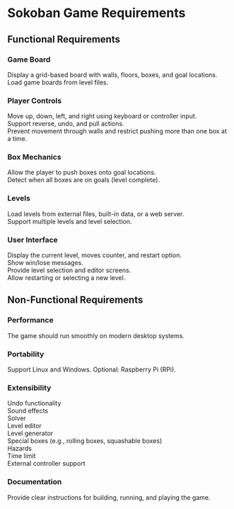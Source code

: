# Sokoban Game Requirements
## Functional Requirements
### Game Board
Display a grid-based board with walls, floors, boxes, and goal locations.  
Load game boards from level files.  
### Player Controls
Move up, down, left, and right using keyboard or controller input.  
Support reverse, undo, and pull actions.  
Prevent movement through walls and restrict pushing more than one box at a time.  
### Box Mechanics
Allow the player to push boxes onto goal locations.  
Detect when all boxes are on goals (level complete).  
### Levels
Load levels from external files, built-in data, or a web server.  
Support multiple levels and level selection.  
### User Interface
Display the current level, moves counter, and restart option.  
Show win/lose messages.  
Provide level selection and editor screens.  
Allow restarting or selecting a new level.  
## Non-Functional Requirements
### Performance
The game should run smoothly on modern desktop systems.  
### Portability
Support Linux and Windows. Optional: Raspberry Pi (RPi).  
### Extensibility
Undo functionality  
Sound effects  
Solver  
Level editor  
Level generator  
Special boxes (e.g., rolling boxes, squashable boxes)  
Hazards  
Time limit  
External controller support  
### Documentation
Provide clear instructions for building, running, and playing the game.


 